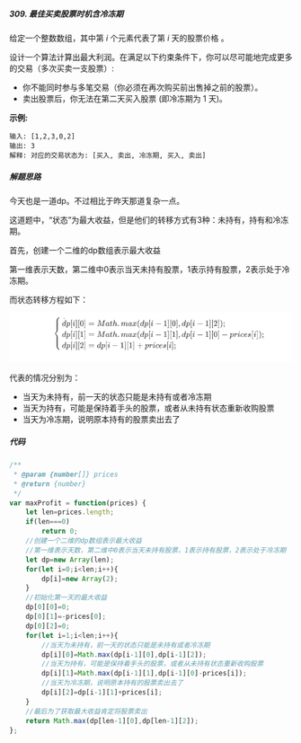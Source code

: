 ##### 309. 最佳买卖股票时机含冷冻期

给定一个整数数组，其中第 *i* 个元素代表了第 *i* 天的股票价格 。

设计一个算法计算出最大利润。在满足以下约束条件下，你可以尽可能地完成更多的交易（多次买卖一支股票）:

- 你不能同时参与多笔交易（你必须在再次购买前出售掉之前的股票）。
- 卖出股票后，你无法在第二天买入股票 (即冷冻期为 1 天)。

**示例:**

```
输入: [1,2,3,0,2]
输出: 3 
解释: 对应的交易状态为: [买入, 卖出, 冷冻期, 买入, 卖出]
```



##### 解题思路

今天也是一道dp。不过相比于昨天那道复杂一点。

这道题中，“状态”为最大收益，但是他们的转移方式有3种：未持有，持有和冷冻期。

首先，创建一个二维的dp数组表示最大收益

第一维表示天数，第二维中0表示当天未持有股票，1表示持有股票，2表示处于冷冻期。

而状态转移方程如下：

![](../images/Snipaste_2019-05-25_14-53-16.png)

代表的情况分别为：

* 当天为未持有，前一天的状态只能是未持有或者冷冻期
* 当天为持有，可能是保持着手头的股票，或者从未持有状态重新收购股票
* 当天为冷冻期，说明原本持有的股票卖出去了



##### 代码

```javascript
/**
 * @param {number[]} prices
 * @return {number}
 */
var maxProfit = function(prices) {
    let len=prices.length;
    if(len===0)
        return 0;
    //创建一个二维的dp数组表示最大收益
    //第一维表示天数，第二维中0表示当天未持有股票，1表示持有股票，2表示处于冷冻期
    let dp=new Array(len);
    for(let i=0;i<len;i++){
        dp[i]=new Array(2);
    }
    //初始化第一天的最大收益
    dp[0][0]=0;
    dp[0][1]=-prices[0];
    dp[0][2]=0;
    for(let i=1;i<len;i++){
        //当天为未持有，前一天的状态只能是未持有或者冷冻期
        dp[i][0]=Math.max(dp[i-1][0],dp[i-1][2]);
        //当天为持有，可能是保持着手头的股票，或者从未持有状态重新收购股票
        dp[i][1]=Math.max(dp[i-1][1],dp[i-1][0]-prices[i]);
        //当天为冷冻期，说明原本持有的股票卖出去了
        dp[i][2]=dp[i-1][1]+prices[i];
    }
    //最后为了获取最大收益肯定将股票卖出
    return Math.max(dp[len-1][0],dp[len-1][2]);
};
```
